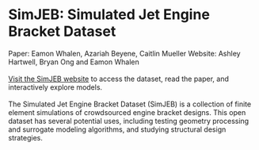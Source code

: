# SimJEB: Simulated Jet Engine Bracket Dataset
Paper: Eamon Whalen, Azariah Beyene, Caitlin Mueller
Website: Ashley Hartwell, Bryan Ong and Eamon Whalen
<br><br>
[Visit the SimJEB website](https://simjeb.github.io/) to access the dataset, read the paper, and interactively explore models.
<br><br>
The Simulated Jet Engine Bracket Dataset (SimJEB) is a collection of finite element simulations of crowdsourced engine bracket designs. This open dataset has several potential uses, including testing geometry processing and surrogate modeling algorithms, and studying structural design strategies.
<br><br>



